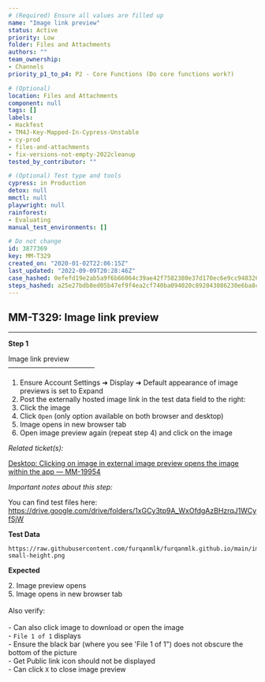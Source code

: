 ```yaml
---
# (Required) Ensure all values are filled up
name: "Image link preview"
status: Active
priority: Low
folder: Files and Attachments
authors: ""
team_ownership: 
- Channels
priority_p1_to_p4: P2 - Core Functions (Do core functions work?)

# (Optional)
location: Files and Attachments
component: null
tags: []
labels: 
- Hackfest
- TM4J-Key-Mapped-In-Cypress-Unstable
- cy-prod
- files-and-attachments
- fix-versions-not-empty-2022cleanup
tested_by_contributor: ""

# (Optional) Test type and tools
cypress: in Production
detox: null
mmctl: null
playwright: null
rainforest: 
- Evaluating
manual_test_environments: []

# Do not change
id: 3877369
key: MM-T329
created_on: "2020-01-02T22:06:15Z"
last_updated: "2022-09-09T20:28:46Z"
case_hashed: 0efefd19e2ab5a9f6b66064c39ae42f7582380e37d170ec6e9cc948326894559acbb9f44669ad30f41fe3ddba97ac6e1
steps_hashed: a25e27bdb8ed05b47ef9f4ea2cf740ba094020c892043086230e6ba8c67bfad56302080341a921b941663fbfab07a0da
---
```


<!-- (Auto-generated) Based on frontmatter's "key" and "name" -->

## MM-T329: Image link preview

---

**Step 1**

Image link preview\
–––––––––––––––––––––––––

1. Ensure Account Settings ➜ Display ➜ Default appearance of image previews is set to Expand
2. Post the externally hosted image link in the test data field to the right:
3. Click the image
4. Click `Open` (only option available on both browser and desktop)
5. Image opens in new browser tab
6. Open image preview again (repeat step 4) and click on the image

_Related ticket(s):_

[Desktop: Clicking on image in external image preview opens the image within the app — MM-19954](https://mattermost.atlassian.net/browse/MM-19954)

_Important notes about this step:_

You can find test files here: <https://drive.google.com/drive/folders/1xGCy3tp9A_WxOfdgAzBHzrqJ1WCyfSjW>

**Test Data**

```
https://raw.githubusercontent.com/furqanmlk/furqanmlk.github.io/main/images/image-small-height.png
```

**Expected**

2\. Image preview opens\
5\. Image opens in new browser tab\
\
Also verify:\
\
\- Can also click image to download or open the image\
\- `File 1 of 1` displays\
\- Ensure the black bar (where you see 'File 1 of 1") does not obscure the bottom of the picture\
\- Get Public link icon should not be displayed\
\- Can click `X` to close image preview
